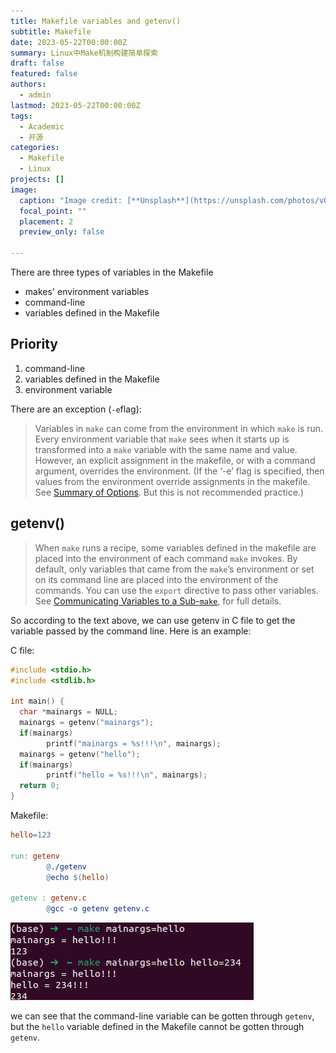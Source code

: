 ```yaml
---
title: Makefile variables and getenv()
subtitle: Makefile
date: 2023-05-22T00:00:00Z
summary: Linux中Make机制构建简单探索
draft: false
featured: false
authors:
  - admin
lastmod: 2023-05-22T00:00:00Z
tags:
  - Academic
  - 开源
categories:
  - Makefile
  - Linux
projects: []
image:
  caption: "Image credit: [**Unsplash**](https://unsplash.com/photos/vOTBmRh3-7I)"
  focal_point: ""
  placement: 2
  preview_only: false

---
```


There are three types of variables in the Makefile

* makes' environment variables
* command-line
* variables defined in the Makefile

## Priority

1. command-line
2. variables defined in the Makefile
3. environment variable

There are an exception (```-e```flag):

> Variables in `make` can come from the environment in which `make` is run. Every environment variable that `make` sees when it starts up is transformed into a `make` variable with the same name and value. However, an explicit assignment in the makefile, or with a command argument, overrides the environment. (If the ‘-e’ flag is specified, then values from the environment override assignments in the makefile. See [Summary of Options](https://www.gnu.org/software/make/manual/make.html#Options-Summary). But this is not recommended practice.)

## getenv()

> When `make` runs a recipe, some variables defined in the makefile are placed into the environment of each command `make` invokes. By default, only variables that came from the `make`’s environment or set on its command line are placed into the environment of the commands. You can use the `export` directive to pass other variables. See [Communicating Variables to a Sub-`make`](https://www.gnu.org/software/make/manual/make.html#Variables_002fRecursion), for full details.

So according to the text above, we can use getenv in C file to get the variable passed by the command line. Here is an example:

C file:

```c
#include <stdio.h>
#include <stdlib.h>

int main() {
  char *mainargs = NULL;
  mainargs = getenv("mainargs");
  if(mainargs)
        printf("mainargs = %s!!!\n", mainargs);
  mainargs = getenv("hello");
  if(mainargs)
        printf("hello = %s!!!\n", mainargs);
  return 0;
}
```

Makefile:

```makefile
hello=123

run: getenv
        @./getenv
        @echo $(hello)

getenv : getenv.c
        @gcc -o getenv getenv.c
```

![image-20230522151923204](img/image-20230522151923204.png)

we can see that the command-line variable can be gotten through ```getenv```, but the ```hello``` variable defined in the Makefile cannot be gotten through ```getenv```.